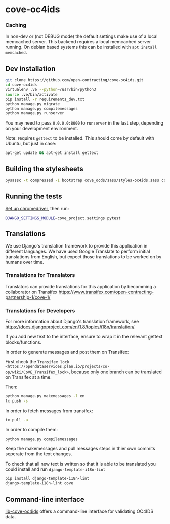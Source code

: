 # cove-oc4ids

### Caching

In non-dev or (not DEBUG mode) the default settings make use of a local memcached server. This backend requires a local memcached server running. On debian based systems this can be installed with `apt install memcached`.

## Dev installation

```bash
git clone https://github.com/open-contracting/cove-oc4ids.git
cd cove-oc4ids
virtualenv .ve --python=/usr/bin/python3
source .ve/bin/activate
pip install -r requirements_dev.txt
python manage.py migrate
python manage.py compilemessages
python manage.py runserver
```

You may need to pass `0.0.0.0:8000` to `runserver` in the last step, depending on your development environment.

Note: requires `gettext` to be installed. This should come by default with Ubuntu, but just in case:

```bash
apt-get update && apt-get install gettext
```

## Building the stylesheets

```bash
pysassc -t compressed -I bootstrap cove_ocds/sass/styles-oc4ids.sass cove_ocds/static/dataexplore/css/bootstrap-oc4ids.css
```

## Running the tests

[Set up chromedriver](https://chromedriver.chromium.org/getting-started), then run:

```bash
DJANGO_SETTINGS_MODULE=cove_project.settings pytest
```

## Translations

We use Django's translation framework to provide this application in different languages.
We have used Google Translate to perform initial translations from English, but expect those translations to be worked on by humans over time.

### Translations for Translators

Translators can provide translations for this application by becomming a collaborator on Transifex https://www.transifex.com/open-contracting-partnership-1/cove-1/

### Translations for Developers

For more information about Django's translation framework, see https://docs.djangoproject.com/en/1.8/topics/i18n/translation/

If you add new text to the interface, ensure to wrap it in the relevant gettext blocks/functions.

In order to generate messages and post them on Transifex:

First check the `Transifex lock <https://opendataservices.plan.io/projects/co-op/wiki/CoVE_Transifex_lock>`, because only one branch can be translated on Transifex at a time.

Then:

```bash
python manage.py makemessages -l en
tx push -s
```

In order to fetch messages from transifex:

```bash
tx pull -a
```

In order to compile them:

```bash
python manage.py compilemessages
```

Keep the makemessages and pull messages steps in thier own commits seperate from the text changes.

To check that all new text is written so that it is able to be translated you could install and run `django-template-i18n-lint`

```bash
pip install django-template-i18n-lint
django-template-i18n-lint cove
```

## Command-line interface

[lib-cove-oc4ids](https://github.com/open-contracting/lib-cove-oc4ids) offers a command-line interface for validating OC4IDS data.
